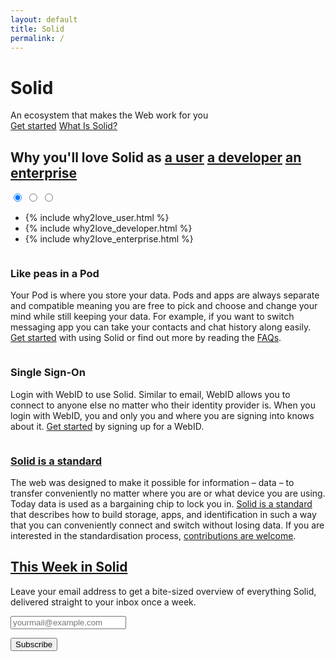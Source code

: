 ```yaml
---
layout: default
title: Solid
permalink: /
---
```


<div class="home">
  <div class="title-banner">
    <h1 class="title">Solid</h1>
    <div class="subtitle">
      An ecosystem that makes the Web work for you
    </div>
    <a href="{{site.baseurl}}/get-started" class="learn-btn">Get started</a>
      <a href="#what-is-solid" class="learn-more-link">
        What Is Solid?<br/>
        <img
          src="{{site.baseurl}}/assets/img/fontawesome-free-5.11.2-web/svgs/solid/angle-double-down.svg"
          alt=""
          class="chevron"
        />
      </a>
      </div>
  <div class="page-content">
  <h2 class="intro-heading">
      Why you'll love Solid as 
      <span class="carousel__external" activated id="why2love-user"><u>a user</u></span>  
      <span class="carousel__external"  id="why2love-developer"><u>a developer</u></span>  
      <span class="carousel__external"  id="why2love-enterprise"><u>an enterprise</u></span>
    </h2>
    <div class="carousel">
      <input type="radio" id="carousel-user" name="carousel[]" checked>
      <input type="radio" id="carousel-developer" name="carousel[]">
      <input type="radio" id="carousel-enterprise" name="carousel[]">
      <ul class="carousel__items">
        <li class="carousel__item">{% include why2love_user.html %}</li>
        <li class="carousel__item">{% include why2love_developer.html %}</li>
        <li class="carousel__item">{% include why2love_enterprise.html %}</li>
      </ul>
      <!-- <div class="carousel__prev">
        <label for="carousel-user"></label>
        <label for="carousel-developer"></label>
        <label for="carousel-enterprise"></label>
      </div>
      <div class="carousel__next">
        <label for="carousel-user"></label>
        <label for="carousel-developer"></label>
        <label for="carousel-enterprise"></label>
      </div>
      <div class="carousel__nav">
        <label for="carousel-user"></label>
        <label for="carousel-developer"></label>
        <label for="carousel-enterprise"></label>
      </div> -->
    </div>
    <span id="what-is-solid"></span>
    <div class="img-info-banner row around">
      <div class="col-xs-12 col-sm-12 col-md-5 col-lg-5 image">
        <img src="{{site.baseurl}}/assets/img/like-peas-in-a-pod.svg" alt="" />
      </div>
      <div class="col-xs-12 col-sm-12 col-md-7 col-lg-7">
        <div class="info-card">
          <h3 class="title">Like peas in a Pod</h3>
          <p class="info">
            Your Pod is where you store your data. Pods and apps are always separate and compatible meaning you are free to pick and choose and change your mind while still keeping your data. For example, if you want to switch messaging app you can take your contacts and chat history along easily. <a href="{{site.baseUrl}}/use-solid" title="Where to get a Solid account">Get started</a> with using Solid or find out more by reading the <a href="{{site.baseUrl}}/faqs" title="Frequently Asked Questions">FAQs</a>.
          </p>
        </div>
      </div>
    </div>
    <div class="img-info-banner row around reverse">
      <div class="col-xs-12 col-sm-12 col-md-5 col-lg-5 image">
        <img src="{{site.baseurl}}/assets/img/like-peas-in-a-pod.svg" alt="" />
      </div>
      <div class="col-xs-12 col-sm-12 col-md-7 col-lg-7">
        <div class="info-card">
          <h3 class="title">Single Sign-On</h3>
          <p class="info">
          Login with WebID to use Solid. Similar to email, WebID allows you to connect to anyone else no matter who their identity provider is. When you login with WebID, you and only you and where you are signing into knows about it. <a href="{{site.baseUrl}}/use-solid" title="Where to get a Solid account">Get started</a> by signing up for a WebID.
          </p>
        </div>
      </div>
    </div>
    <div class="img-info-banner row around">
      <div class="col-xs-12 col-sm-12 col-md-5 col-lg-5 image">
        <img src="{{site.baseurl}}/assets/img/solid-is-a-standard.svg" alt="" />
      </div>
      <div class="col-xs-12 col-sm-12 col-md-7 col-lg-7">
        <div class="info-card">
          <h3 class="title">
            <a href="https://solid.github.io/specification/">Solid is a standard</a>
          </h3>
          <p class="info">
            The web was designed to make it possible for information – data – to transfer conveniently no matter where you are or what device you are using. Today data is used as a bargaining chip to lock you in. <a href="https://solid.github.io/specification/" title="The Solid Specification">Solid is a standard</a> that describes how to build storage, apps, and identification in such a way that you can conveniently connect and switch without losing data. If you are interested in the standardisation process, <a href="{{site.baseUrl}}/standardisation" title="How to contribute to the Solid standards">contributions are welcome</a>.
          </p>
        </div>
      </div>
    </div>
    <form
      action="https://tinyletter.com/ThisWeekInSolid"
      class="newsletter-form"
      method="post"
      target="popupwindow"
      onsubmit="window.open('https://tinyletter.com/ThisWeekInSolid', 'popupwindow', 'scrollbars=yes,width=800,height=600');return true"
    >
      <h2>
        <a href="{{site.baseUrl}}/this-week-in-solid" title="View past editions of This Week in Solid">
          This Week in Solid
        </a>
      </h2>
      <p>
        <label for="tlemail">
          Leave your email address to get a bite-sized overview of everything Solid, delivered straight to your inbox once a week.
        </label>
      </p>
      <p>
        <input type="email" name="email" placeholder="yourmail@example.com" id="tlemail"/>
      </p>
      <input type="hidden" value="1" name="embed"/>
      <input type="submit" value="Subscribe" />
    </form>

  </div>
</div>

<!-- <script type="text/javascript" src="{{site.baseurl}}/assets/js/jquery-3.4.1.min.js"/> -->

<script type="text/javascript" src="{{site.baseurl}}/assets/js/carousel.js"/>